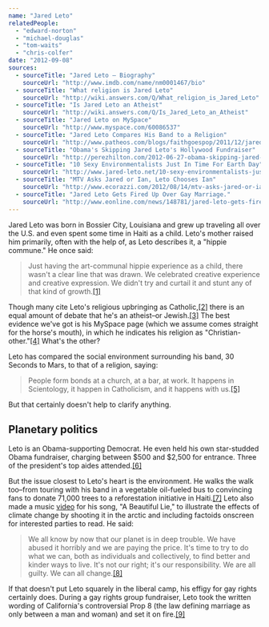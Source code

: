 ```yaml
---
name: "Jared Leto"
relatedPeople:
  - "edward-norton"
  - "michael-douglas"
  - "tom-waits"
  - "chris-colfer"
date: "2012-09-08"
sources:
  - sourceTitle: "Jared Leto – Biography"
    sourceUrl: "http://www.imdb.com/name/nm0001467/bio"
  - sourceTitle: "What religion is Jared Leto"
    sourceUrl: "http://wiki.answers.com/Q/What_religion_is_Jared_Leto"
  - sourceTitle: "Is Jared Leto an Atheist"
    sourceUrl: "http://wiki.answers.com/Q/Is_Jared_Leto_an_Atheist"
  - sourceTitle: "Jared Leto on MySpace"
    sourceUrl: "http://www.myspace.com/60086537"
  - sourceTitle: "Jared Leto Compares His Band to a Religion"
    sourceUrl: "http://www.patheos.com/blogs/faithgoespop/2011/12/jared-leto-compares-his-band-to-a-religion/"
  - sourceTitle: "Obama's Skipping Jared Leto's Hollywood Fundraiser"
    sourceUrl: "http://perezhilton.com/2012-06-27-obama-skipping-jared-leto-fundraiser#.UEZFbFQ1afQ"
  - sourceTitle: "10 Sexy Environmentalists Just In Time For Earth Day"
    sourceUrl: "http://www.jared-leto.net/10-sexy-environmentalists-just-in-time-for-earthday/"
  - sourceTitle: "MTV Asks Jared or Ian, Leto Chooses Ian"
    sourceUrl: "http://www.ecorazzi.com/2012/08/14/mtv-asks-jared-or-ian-leto-chooses-ian/"
  - sourceTitle: "Jared Leto Gets Fired Up Over Gay Marriage."
    sourceUrl: "http://www.eonline.com/news/148781/jared-leto-gets-fired-up-over-gay-marriage"
---
```


Jared Leto was born in Bossier City, Louisiana and grew up traveling all over the U.S. and even spent some time in Haiti as a child. Leto's mother raised him primarily, often with the help of, as Leto describes it, a "hippie commune." He once said:

>Just having the art-communal hippie experience as a child, there wasn't a clear line that was drawn. We celebrated creative experience and creative expression. We didn't try and curtail it and stunt any of that kind of growth.<a class="source-citation" href="#http://www.imdb.com/name/nm0001467/bio" title="Jared Leto – Biography">[1]</a>

Though many cite Leto's religious upbringing as Catholic,<a class="source-citation" href="#http://wiki.answers.com/Q/What_religion_is_Jared_Leto" title="What religion is Jared Leto">[2]</a> there is an equal amount of debate that he's an atheist–or Jewish.<a class="source-citation" href="#http://wiki.answers.com/Q/Is_Jared_Leto_an_Atheist" title="Is Jared Leto an Atheist">[3]</a> The best evidence we've got is his MySpace page (which we assume comes straight for the horse's mouth), in which he indicates his religion as "Christian-other."<a class="source-citation" href="#http://www.myspace.com/60086537" title="Jared Leto on MySpace">[4]</a> What's the other?

Leto has compared the social environment surrounding his band, 30 Seconds to Mars, to that of a religion, saying:

>People form bonds at a church, at a bar, at work. It happens in Scientology, it happen in Catholicism, and it happens with us.<a class="source-citation" href="#http://www.patheos.com/blogs/faithgoespop/2011/12/jared-leto-compares-his-band-to-a-religion/" title="Jared Leto Compares His Band to a Religion">[5]</a>

But that certainly doesn't help to clarify anything.


## Planetary politics

Leto is an Obama-supporting Democrat. He even held his own star-studded Obama fundraiser, charging between $500 and $2,500 for entrance. Three of the president's top aides attended.<a class="source-citation" href="#http://perezhilton.com/2012-06-27-obama-skipping-jared-leto-fundraiser#.UEZFbFQ1afQ" title="Obama&apos;s Skipping Jared Leto&apos;s Hollywood Fundraiser">[6]</a>

But the issue closest to Leto's heart is the environment. He walks the walk too–from touring with his band in a vegetable oil-fueled bus to convincing fans to donate 71,000 trees to a reforestation initiative in Haiti.<a class="source-citation" href="#http://www.jared-leto.net/10-sexy-environmentalists-just-in-time-for-earthday/" title="10 Sexy Environmentalists Just In Time For Earth Day">[7]</a> Leto also made a music [video](http://www.ecorazzi.com/2012/06/14/watch-jared-letos-music-video-benefits-eco-causes/) for his song, "A Beautiful Lie," to illustrate the effects of climate change by shooting it in the arctic and including factoids onscreen for interested parties to read. He said:

>We all know by now that our planet is in deep trouble. We have abused it horribly and we are paying the price. It's time to try to do what we can, both as individuals and collectively, to find better and kinder ways to live. It's not our right; it's our responsibility. We are all guilty. We can all change.<a class="source-citation" href="#http://www.ecorazzi.com/2012/08/14/mtv-asks-jared-or-ian-leto-chooses-ian/" title="MTV Asks Jared or Ian, Leto Chooses Ian">[8]</a>

If that doesn't put Leto squarely in the liberal camp, his effigy for gay rights certainly does. During a gay rights group fundraiser, Leto took the written wording of California's controversial Prop 8 (the law defining marriage as only between a man and woman) and set it on fire.<a class="source-citation" href="#http://www.eonline.com/news/148781/jared-leto-gets-fired-up-over-gay-marriage" title="Jared Leto Gets Fired Up Over Gay Marriage.">[9]</a>